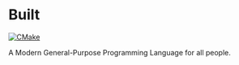 # Built
[![CMake](https://github.com/Mizan-Al-Sabbih/built/actions/workflows/cmake.yml/badge.svg)](https://github.com/Mizan-Al-Sabbih/built/actions/workflows/cmake.yml)

A Modern General-Purpose Programming Language for all people.

